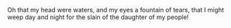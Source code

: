 Oh that my head were waters, and my eyes a fountain of tears, that I might weep day and night for the slain of the daughter of my people!
